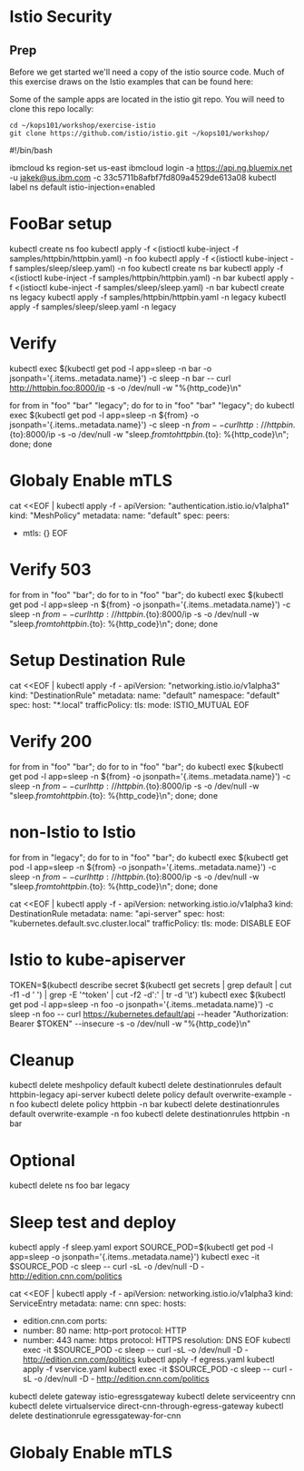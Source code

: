 # Istio Security

## Prep

Before we get started we'll need a copy of the istio source code. Much of this exercise draws on the Istio examples that can be found here: 

Some of the sample apps are located in the istio git repo. You will need to clone this repo locally:
```
cd ~/kops101/workshop/exercise-istio
git clone https://github.com/istio/istio.git ~/kops101/workshop/
```

#!/bin/bash


ibmcloud ks region-set us-east
ibmcloud login -a https://api.ng.bluemix.net -u jakek@us.ibm.com -c 33c5711b8afbf7fd809a4529de613a08
kubectl label ns default istio-injection=enabled



# FooBar setup
kubectl create ns foo
kubectl apply -f <(istioctl kube-inject -f samples/httpbin/httpbin.yaml) -n foo
kubectl apply -f <(istioctl kube-inject -f samples/sleep/sleep.yaml) -n foo
kubectl create ns bar
kubectl apply -f <(istioctl kube-inject -f samples/httpbin/httpbin.yaml) -n bar
kubectl apply -f <(istioctl kube-inject -f samples/sleep/sleep.yaml) -n bar
kubectl create ns legacy
kubectl apply -f samples/httpbin/httpbin.yaml -n legacy
kubectl apply -f samples/sleep/sleep.yaml -n legacy

# Verify
kubectl exec $(kubectl get pod -l app=sleep -n bar -o jsonpath='{.items..metadata.name}') -c sleep -n bar -- curl http://httpbin.foo:8000/ip -s -o /dev/null -w "%{http_code}\n"

for from in "foo" "bar" "legacy"; do for to in "foo" "bar" "legacy"; do kubectl exec $(kubectl get pod -l app=sleep -n ${from} -o jsonpath='{.items..metadata.name}') -c sleep -n ${from} -- curl http://httpbin.${to}:8000/ip -s -o /dev/null -w "sleep.${from} to httpbin.${to}: %{http_code}\n"; done; done

# Globaly Enable mTLS
cat <<EOF | kubectl apply -f -
apiVersion: "authentication.istio.io/v1alpha1"
kind: "MeshPolicy"
metadata:
  name: "default"
spec:
  peers:
  - mtls: {}
EOF

# Verify 503
for from in "foo" "bar"; do for to in "foo" "bar"; do kubectl exec $(kubectl get pod -l app=sleep -n ${from} -o jsonpath='{.items..metadata.name}') -c sleep -n ${from} -- curl http://httpbin.${to}:8000/ip -s -o /dev/null -w "sleep.${from} to httpbin.${to}: %{http_code}\n"; done; done

# Setup Destination Rule
cat <<EOF | kubectl apply -f -
apiVersion: "networking.istio.io/v1alpha3"
kind: "DestinationRule"
metadata:
  name: "default"
  namespace: "default"
spec:
  host: "*.local"
  trafficPolicy:
    tls:
      mode: ISTIO_MUTUAL
EOF

# Verify 200
for from in "foo" "bar"; do for to in "foo" "bar"; do kubectl exec $(kubectl get pod -l app=sleep -n ${from} -o jsonpath='{.items..metadata.name}') -c sleep -n ${from} -- curl http://httpbin.${to}:8000/ip -s -o /dev/null -w "sleep.${from} to httpbin.${to}: %{http_code}\n"; done; done

# non-Istio to Istio
for from in "legacy"; do for to in "foo" "bar"; do kubectl exec $(kubectl get pod -l app=sleep -n ${from} -o jsonpath='{.items..metadata.name}') -c sleep -n ${from} -- curl http://httpbin.${to}:8000/ip -s -o /dev/null -w "sleep.${from} to httpbin.${to}: %{http_code}\n"; done; done

cat <<EOF | kubectl apply -f -
apiVersion: networking.istio.io/v1alpha3
kind: DestinationRule
metadata:
 name: "api-server"
spec:
 host: "kubernetes.default.svc.cluster.local"
 trafficPolicy:
   tls:
     mode: DISABLE
EOF

# Istio to kube-apiserver
TOKEN=$(kubectl describe secret $(kubectl get secrets | grep default | cut -f1 -d ' ') | grep -E '^token' | cut -f2 -d':' | tr -d '\t')
kubectl exec $(kubectl get pod -l app=sleep -n foo -o jsonpath='{.items..metadata.name}') -c sleep -n foo --  curl https://kubernetes.default/api --header "Authorization: Bearer $TOKEN" --insecure -s -o /dev/null -w "%{http_code}\n"

# Cleanup
kubectl delete meshpolicy default
kubectl delete destinationrules default httpbin-legacy api-server
kubectl delete policy default overwrite-example -n foo
kubectl delete policy httpbin -n bar
kubectl delete destinationrules default overwrite-example -n foo
kubectl delete destinationrules httpbin -n bar

# Optional
kubectl delete ns foo bar legacy


# Sleep test and deploy
kubectl apply -f sleep.yaml
export SOURCE_POD=$(kubectl get pod -l app=sleep -o jsonpath='{.items..metadata.name}')
kubectl exec -it $SOURCE_POD -c sleep -- curl -sL -o /dev/null -D - http://edition.cnn.com/politics

cat <<EOF | kubectl apply -f -
apiVersion: networking.istio.io/v1alpha3
kind: ServiceEntry
metadata:
  name: cnn
spec:
  hosts:
  - edition.cnn.com
  ports:
  - number: 80
    name: http-port
    protocol: HTTP
  - number: 443
    name: https
    protocol: HTTPS
  resolution: DNS
EOF
kubectl exec -it $SOURCE_POD -c sleep -- curl -sL -o /dev/null -D - http://edition.cnn.com/politics
kubectl apply -f egress.yaml
kubectl apply -f vservice.yaml
kubectl exec -it $SOURCE_POD -c sleep -- curl -sL -o /dev/null -D - http://edition.cnn.com/politics


kubectl delete gateway istio-egressgateway
kubectl delete serviceentry cnn
kubectl delete virtualservice direct-cnn-through-egress-gateway
kubectl delete destinationrule egressgateway-for-cnn


# Globaly Enable mTLS